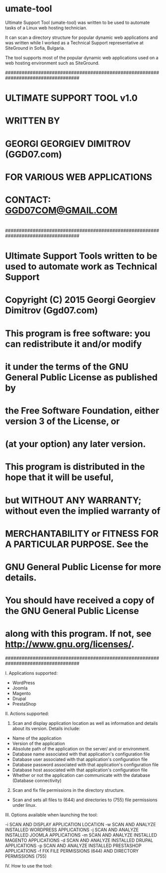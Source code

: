 # umate-tool
Ultimate Support Tool (umate-tool) was written to be used to automate tasks of a Linux web hosting technician.  

It can scan a directory structure for popular dynamic web applications and was written while I worked as a Technical Support representative at SiteGround in Sofia, Bulgaria.

The tool supports most of the popular dynamic web applications used on a web hosting environment such as SiteGround.

###################################################################################
#                            ULTIMATE SUPPORT TOOL v1.0                           #
#                                   WRITTEN  BY                                   #
#                       GEORGI GEORGIEV DIMITROV (GGD07.com)                      #
#                           FOR VARIOUS WEB APPLICATIONS                          #
#                                                                                 #
#                           CONTACT: GGD07COM@GMAIL.COM                           #
#                                                                                 #
###################################################################################
# Ultimate Support Tools written to be used to automate work as Technical Support #
#    Copyright (C) 2015  Georgi Georgiev Dimitrov (Ggd07.com)                     #
#                                                                                 #
#    This program is free software: you can redistribute it and/or modify         #
#    it under the terms of the GNU General Public License as published by         #
#    the Free Software Foundation, either version 3 of the License, or            #
#    (at your option) any later version.                                          #
#                                                                                 #
#    This program is distributed in the hope that it will be useful,              #
#    but WITHOUT ANY WARRANTY; without even the implied warranty of               #
#    MERCHANTABILITY or FITNESS FOR A PARTICULAR PURPOSE.  See the                #
#    GNU General Public License for more details.                                 #
#                                                                                 #
#    You should have received a copy of the GNU General Public License            #
#    along with this program.  If not, see <http://www.gnu.org/licenses/>.        #
###################################################################################

I. Applications supported:

- WordPress
- Joomla
- Magento
- Drupal
- PrestaShop

II. Actions supported:

1. Scan and display application location as well as information and details about its version. Details include:

  - Name of the application
  - Version of the application
  - Absolute path of the application on the server/ and or environment.
  - Database name associated with that  application's configuration file
  - Database user associated with that  application's configuration file
  - Database password associated with that  application's configuration file
  - Database host associated with that application's configuration file
  - Whether or not the application can communicate with the database (Database connectivity)
  
2. Scan and fix file permissions in the directory structure.

  - Scan and sets all files to (644) and directories to (755) file permissions under linux.
  
III. Options available when launching the tool:

  -i SCAN AND DISPLAY APPLICATION LOCATION
  -w SCAN AND ANALYZE INSTALLED WORDPRESS APPLICATIONS
  -j SCAN AND ANALYZE INSTALLED JOOMLA APPLICATIONS
  -m SCAN AND ANALYZE INSTALLED MAGENTO APPLICATIONS
  -d SCAN AND ANALYZE INSTALLED DRUPAL APPLICATIONS
  -p SCAN AND ANALYZE INSTALLED PRESTASHOP APPLICATIONS
  -f FIX FILE PERMISSIONS (644) AND DIRECTORY PERMISSIONS (755)
  
IV. How to use the tool:
